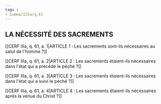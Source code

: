 ```yaml
---
tags : 
- Summa/IIIa/q.61
---
```


## LA NÉCESSITÉ DES SACREMENTS

[[CERF IIIa, q. 61, a. 1|ARTICLE 1 : Les sacrements sont-ils nécessaires au salut de l'homme ?]]

[[CERF IIIa, q. 61, a. 2|ARTICLE 2 : Les sacrements étaient-ils nécessaires dans l'état qui a précédé le péché ?]]

[[CERF IIIa, q. 61, a. 3|ARTICLE 3 : Les sacrements étaient-ils nécessaires dans l'état qui a suivi le péché ?]]

[[CERF IIIa, q. 61, a. 4|ARTICLE 4 : Les sacrements étaient-ils nécessaires après la venue du Christ ?]]

